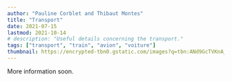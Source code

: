 ```yaml
---
author: "Pauline Corblet and Thibaut Montes"
title: "Transport"
date: 2021-07-15
lastmod: 2021-10-14
# description: "Useful details concerning the transport."
tags: ["transport", "train", "avion", "voiture"]
thumbnail: https://encrypted-tbn0.gstatic.com/images?q=tbn:ANd9GcTVKnA_S_qRS6BeEeVIxYlgTVUoAfjiRsw8Iw&usqp=CAU
---
```


More information soon.